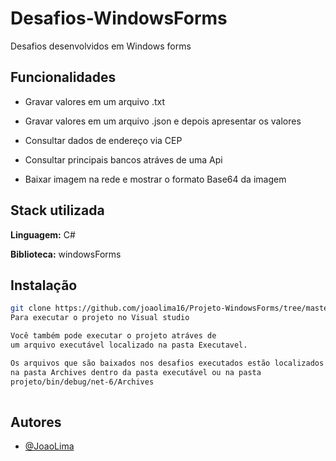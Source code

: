 
# Desafios-WindowsForms


Desafios desenvolvidos em Windows forms



## Funcionalidades

- Gravar valores em um arquivo .txt

- Gravar valores em um arquivo .json e depois apresentar os valores

- Consultar dados de endereço via CEP

- Consultar principais bancos atráves de uma Api

- Baixar imagem na rede e mostrar o formato Base64 da imagem




## Stack utilizada

**Linguagem:** C#

**Biblioteca:** windowsForms



## Instalação

```bash
git clone https://github.com/joaolima16/Projeto-WindowsForms/tree/master
Para executar o projeto no Visual studio

Você também pode executar o projeto atráves de 
um arquivo executável localizado na pasta Executavel.

Os arquivos que são baixados nos desafios executados estão localizados
na pasta Archives dentro da pasta executável ou na pasta
projeto/bin/debug/net-6/Archives
 
```
    
## Autores

- [@JoaoLima](https://github.com/joaolima16)

